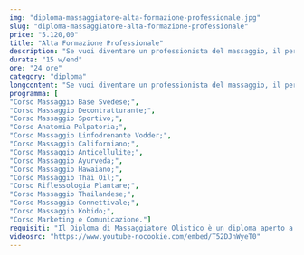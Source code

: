 ```yaml
---
img: "diploma-massaggiatore-alta-formazione-professionale.jpg"
slug: "diploma-massaggiatore-alta-formazione-professionale"
price: "5.120,00"
title: "Alta Formazione Professionale"
description: "Se vuoi diventare un professionista del massaggio, il percorso di Alta Formazione Professionale della Tao - Scuola Nazionale di Massaggio è quello che fa per te. Con questo percorso potrai apprendere le principali tecniche di massaggio richieste dal mercato, sia classiche che orientali, in un tempo flessibile e personalizzabile secondo le tue esigenze. Potrai scegliere tra 15 corsi diversi, tra cui il Massaggio Base Svedese, il Massaggio Sportivo, il Linfodrenaggio Vodder, i Massaggi Thailandesi, la Riflessologia Plantare, il Massaggio Ayurvedico e il Massaggio Californiano. Potrai inoltre lavorare fin da subito grazie alla legge 4/2013 che regolamenta la professione di operatore del benessere. L’Alta Formazione Professionale della Tao - Scuola Nazionale di Massaggio® è il frutto di anni di esperienza e di migliaia di allievi formati in tutta Italia. Non perdere questa opportunità e iscriviti ora!"
durata: "15 w/end"
ore: "24 ore"
category: "diploma"
longcontent: "Se vuoi diventare un professionista del massaggio, il percorso di Alta Formazione Professionale della Tao - Scuola Nazionale di Massaggio è quello che fa per te. Con questo percorso potrai apprendere le principali tecniche di massaggio richieste dal mercato, sia classiche che orientali, in un tempo flessibile e personalizzabile secondo le tue esigenze. Parteciperai a 15 corsi diversi, tra cui il Massaggio Base Svedese, il Massaggio Sportivo, il Linfodrenaggio Vodder, i Massaggi Thailandesi, la Riflessologia Plantare, il Massaggio Ayurvedico e il Massaggio Californiano. Potrai inoltre lavorare fin da subito grazie alla legge 4/2013 che regolamenta la professione di operatore del benessere. L’Alta Formazione Professionale della Tao - Scuola Nazionale di Massaggio è il frutto di anni di esperienza e di migliaia di allievi formati in tutta Italia. Non perdere questa opportunità e iscriviti ora!"
programma: [
"Corso Massaggio Base Svedese;",
"Corso Massaggio Decontratturante;",
"Corso Massaggio Sportivo;",
"Corso Anatomia Palpatoria;",
"Corso Massaggio Linfodrenante Vodder;",
"Corso Massaggio Californiano;",
"Corso Massaggio Anticellulite;",
"Corso Massaggio Ayurveda;",
"Corso Massaggio Hawaiano;",
"Corso Massaggio Thai Oil;",
"Corso Riflessologia Plantare;",
"Corso Massaggio Thailandese;",
"Corso Massaggio Connettivale;",
"Corso Massaggio Kobido;",
"Corso Marketing e Comunicazione."]
requisiti: "Il Diploma di Massaggiatore Olistico è un diploma aperto a tutti poichè completo e in grado di portare l' allievo con la passione per il mondo del benessere, anche totalmente a digiuno delle tecniche di massaggio, a diventare professionista."
videosrc: "https://www.youtube-nocookie.com/embed/T52DJnWyeT0"
---
```

